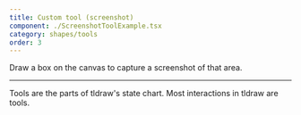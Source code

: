 ```yaml
---
title: Custom tool (screenshot)
component: ./ScreenshotToolExample.tsx
category: shapes/tools
order: 3
---
```


Draw a box on the canvas to capture a screenshot of that area.

---

Tools are the parts of tldraw's state chart. Most interactions in tldraw are tools.
